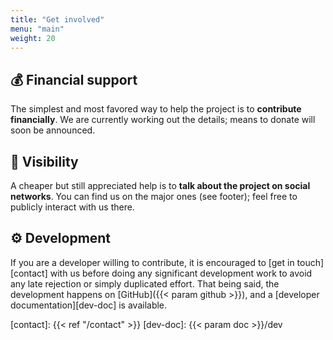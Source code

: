 ```yaml
---
title: "Get involved"
menu: "main"
weight: 20
---
```


## 💰 Financial support

The simplest and most favored way to help the project is to **contribute
financially**. We are currently working out the details; means to donate will
soon be announced.

## 🩷 Visibility

A cheaper but still appreciated help is to **talk about the project on social
networks**. You can find us on the major ones (see footer); feel free to publicly
interact with us there.

## ⚙️ Development

If you are a developer willing to contribute, it is encouraged to [get in
touch][contact] with us before doing any significant development work to avoid
any late rejection or simply duplicated effort. That being said, the development
happens on [GitHub]({{< param github >}}), and a [developer documentation][dev-doc]
is available.

[contact]: {{< ref "/contact" >}}
[dev-doc]: {{< param doc >}}/dev
